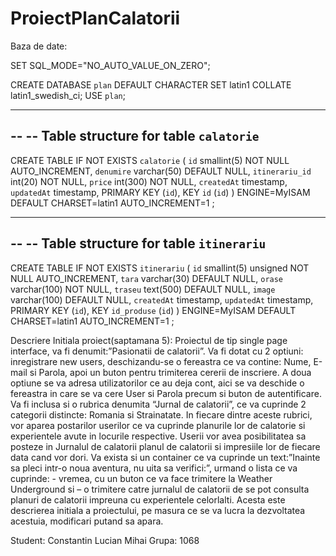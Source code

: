 # ProiectPlanCalatorii

Baza de date:

SET SQL_MODE="NO_AUTO_VALUE_ON_ZERO";


CREATE DATABASE `plan` DEFAULT CHARACTER SET latin1 COLLATE latin1_swedish_ci;
USE `plan`;

-- --------------------------------------------------------

--
-- Table structure for table `calatorie`
--

CREATE TABLE IF NOT EXISTS `calatorie` (
  `id` smallint(5) NOT NULL AUTO_INCREMENT,
  `denumire` varchar(50) DEFAULT NULL,
  `itinerariu_id` int(20) NOT NULL,
  `price` int(300) NOT NULL,
  `createdAt` timestamp,
  `updatedAt` timestamp,
  PRIMARY KEY (`id`),
  KEY `id` (`id`)
) ENGINE=MyISAM  DEFAULT CHARSET=latin1 AUTO_INCREMENT=1 ;

-- --------------------------------------------------------

--
-- Table structure for table `itinerariu`
--

CREATE TABLE IF NOT EXISTS `itinerariu` (
  `id` smallint(5) unsigned NOT NULL AUTO_INCREMENT,
  `tara` varchar(30) DEFAULT NULL,
  `orase` varchar(100) NOT NULL,
  `traseu` text(500) DEFAULT NULL,
  `image` varchar(100) DEFAULT NULL,
  `createdAt` timestamp,
  `updatedAt` timestamp,
  PRIMARY KEY (`id`),
  KEY `id_produse` (`id`)
) ENGINE=MyISAM  DEFAULT CHARSET=latin1 AUTO_INCREMENT=1 ;




Descriere Initiala proiect(saptamana 5):
Proiectul de tip single page interface, va fi denumit:”Pasionatii de calatorii”.
Va fi dotat cu 2 optiuni: inregistrare new users, deschizandu-se o fereastra ce va contine: Nume, E-mail si Parola, apoi un buton pentru trimiterea cererii de inscriere. A doua optiune se va adresa utilizatorilor ce au deja cont, aici se va deschide o fereastra in care se va cere User si Parola precum si buton de autentificare.
Va fi inclusa si o rubrica denumita “Jurnal de calatorii”, ce va cuprinde 2 categorii distincte: Romania si Strainatate. In fiecare dintre aceste rubrici, vor aparea postarilor userilor ce va cuprinde planurile lor de calatorie si experientele avute in locurile respective.
Userii vor avea posibilitatea sa posteze in Jurnalul de calatorii planul de calatorii si impresiile lor de fiecare data cand vor dori.
Va exista si un container ce va cuprinde un text:”Inainte sa pleci intr-o noua aventura, nu uita sa verifici:”, urmand o lista ce va cuprinde: - vremea, cu un buton ce va face trimitere la Weather Underground si – o trimitere catre jurnalul de calatorii de se pot consulta planuri de calatorii impreuna cu experientele celorlalti.
Acesta este descrierea initiala a proiectului, pe masura ce se va lucra la dezvoltatea acestuia, modificari putand sa apara.


Student: Constantin Lucian Mihai
Grupa: 1068
